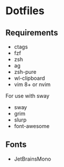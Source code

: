# Dotfiles

## Requirements

* ctags
* fzf
* zsh
* ag
* zsh-pure
* wl-clipboard
* vim 8+ or nvim

For use with sway
* sway
* grim
* slurp
* font-awesome

## Fonts

* JetBrainsMono

